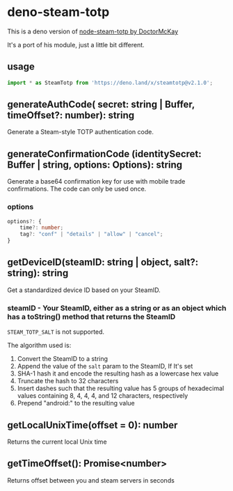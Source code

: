 # deno-steam-totp

This is a deno version of [node-steam-totp by DoctorMcKay](https://github.com/DoctorMcKay/node-steam-totp)

It's a port of his module, just a little bit different.

## usage

```js
import * as SteamTotp from 'https://deno.land/x/steamtotp@v2.1.0';
```

## generateAuthCode( secret: string | Buffer, timeOffset?: number): string

Generate a Steam-style TOTP authentication code.

## generateConfirmationCode (identitySecret: Buffer | string, options: Options): string

Generate a base64 confirmation key for use with mobile trade confirmations. The code can only be used once.

### options

```ts
options?: {
    time?: number;
    tag?: "conf" | "details" | "allow" | "cancel";
}
```

## getDeviceID(steamID: string | object, salt?: string): string

Get a standardized device ID based on your SteamID.

### steamID - Your SteamID, either as a string or as an object which has a toString() method that returns the SteamID

`STEAM_TOTP_SALT` is not supported.

The algorithm used is:

1. Convert the SteamID to a string
2. Append the value of the `salt` param to the SteamID, If It's set
3. SHA-1 hash it and encode the resulting hash as a lowercase hex value
4. Truncate the hash to 32 characters
5. Insert dashes such that the resulting value has 5 groups of hexadecimal values containing 8, 4, 4, 4, and 12 characters, respectively
6. Prepend "android:" to the resulting value

## getLocalUnixTime(offset = 0): number

Returns the current local Unix time

## getTimeOffset(): Promise&lt;number&gt;

Returns offset between you and steam servers in seconds
